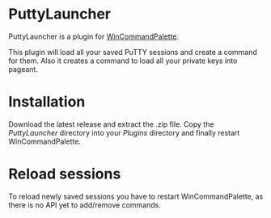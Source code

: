 # PuttyLauncher

PuttyLauncher is a plugin for [WinCommandPalette](https://github.com/DarkIrata/WinCommandPalette).

This plugin will load all your saved PuTTY sessions and create a command for them.
Also it creates a command to load all your private keys into pageant.

# Installation

Download the latest release and extract the .zip file. Copy the *PuttyLauncher* directory into your *Plugins* directory
and finally restart WinCommandPalette.

# Reload sessions

To reload newly saved sessions you have to restart WinCommandPalette, as there is no API yet to add/remove commands.
